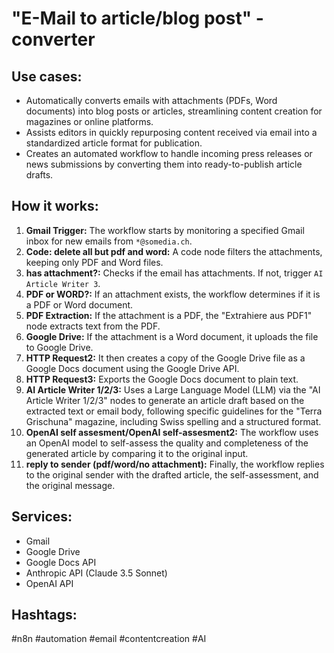 # "E-Mail to article/blog post" - converter

## Use cases:

- Automatically converts emails with attachments (PDFs, Word documents) into blog posts or articles, streamlining content creation for magazines or online platforms.
- Assists editors in quickly repurposing content received via email into a standardized article format for publication.
- Creates an automated workflow to handle incoming press releases or news submissions by converting them into ready-to-publish article drafts.

## How it works:

1.  **Gmail Trigger:** The workflow starts by monitoring a specified Gmail inbox for new emails from `*@somedia.ch`.
2.  **Code: delete all but pdf and word:** A code node filters the attachments, keeping only PDF and Word files.
3.  **has attachment?:** Checks if the email has attachments. If not, trigger `AI Article Writer 3`.
4.  **PDF or WORD?:** If an attachment exists, the workflow determines if it is a PDF or Word document.
5.  **PDF Extraction:** If the attachment is a PDF, the "Extrahiere aus PDF1" node extracts text from the PDF.
6.  **Google Drive:** If the attachment is a Word document, it uploads the file to Google Drive.
7.  **HTTP Request2:** It then creates a copy of the Google Drive file as a Google Docs document using the Google Drive API.
8.  **HTTP Request3:** Exports the Google Docs document to plain text.
9.  **AI Article Writer 1/2/3:** Uses a Large Language Model (LLM) via the "AI Article Writer 1/2/3" nodes to generate an article draft based on the extracted text or email body, following specific guidelines for the "Terra Grischuna" magazine, including Swiss spelling and a structured format.
10. **OpenAI self assesment/OpenAI self-assesment2:** The workflow uses an OpenAI model to self-assess the quality and completeness of the generated article by comparing it to the original input.
11. **reply to sender (pdf/word/no attachment):** Finally, the workflow replies to the original sender with the drafted article, the self-assessment, and the original message.

## Services:

-   Gmail
-   Google Drive
-   Google Docs API
-   Anthropic API (Claude 3.5 Sonnet)
-   OpenAI API

## Hashtags:

#n8n #automation #email #contentcreation #AI
